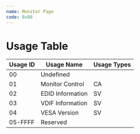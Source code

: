 ```yaml
---
name: Monitor Page
code: 0x80
---
```

# Usage Table

| Usage ID | Usage Name       | Usage Types |
|----------|------------------|-------------|
| 00       | Undefined        |             |
| 01       | Monitor  Control | CA          |
| 02       | EDID Information | SV          |
| 03       | VDIF Information | SV          |
| 04       | VESA Version     | SV          |
| 05-FFFF  | Reserved         |             |
